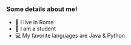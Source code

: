 ### Some details about me!

- :house_with_garden: I live in Rome
- :school: I am a student
- :computer: My favorite languages are Java & Python
